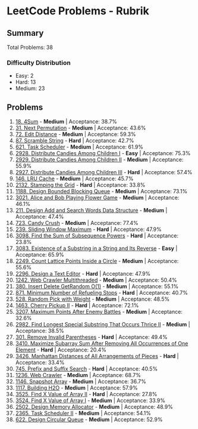 # LeetCode Problems - Rubrik

## Summary
Total Problems: 38

### Difficulty Distribution

- Easy: 2
- Hard: 13
- Medium: 23

## Problems

1. [18. 4Sum](https://leetcode.com/problems/4sum/) - **Medium** | Acceptance: 38.7%
2. [31. Next Permutation](https://leetcode.com/problems/next-permutation/) - **Medium** | Acceptance: 43.6%
3. [72. Edit Distance](https://leetcode.com/problems/edit-distance/) - **Medium** | Acceptance: 59.3%
4. [87. Scramble String](https://leetcode.com/problems/scramble-string/) - **Hard** | Acceptance: 42.7%
5. [621. Task Scheduler](https://leetcode.com/problems/task-scheduler/) - **Medium** | Acceptance: 61.9%
6. [2928. Distribute Candies Among Children I](https://leetcode.com/problems/distribute-candies-among-children-i/) - **Easy** | Acceptance: 75.3%
7. [2929. Distribute Candies Among Children II](https://leetcode.com/problems/distribute-candies-among-children-ii/) - **Medium** | Acceptance: 55.9%
8. [2927. Distribute Candies Among Children III](https://leetcode.com/problems/distribute-candies-among-children-iii/) - **Hard** | Acceptance: 57.4%
9. [146. LRU Cache](https://leetcode.com/problems/lru-cache/) - **Medium** | Acceptance: 45.7%
10. [2132. Stamping the Grid](https://leetcode.com/problems/stamping-the-grid/) - **Hard** | Acceptance: 33.8%
11. [1188. Design Bounded Blocking Queue](https://leetcode.com/problems/design-bounded-blocking-queue/) - **Medium** | Acceptance: 73.1%
12. [3021. Alice and Bob Playing Flower Game](https://leetcode.com/problems/alice-and-bob-playing-flower-game/) - **Medium** | Acceptance: 46.1%
13. [211. Design Add and Search Words Data Structure](https://leetcode.com/problems/design-add-and-search-words-data-structure/) - **Medium** | Acceptance: 47.4%
14. [723. Candy Crush](https://leetcode.com/problems/candy-crush/) - **Medium** | Acceptance: 77.4%
15. [239. Sliding Window Maximum](https://leetcode.com/problems/sliding-window-maximum/) - **Hard** | Acceptance: 47.9%
16. [3098. Find the Sum of Subsequence Powers](https://leetcode.com/problems/find-the-sum-of-subsequence-powers/) - **Hard** | Acceptance: 23.8%
17. [3083. Existence of a Substring in a String and Its Reverse](https://leetcode.com/problems/existence-of-a-substring-in-a-string-and-its-reverse/) - **Easy** | Acceptance: 65.9%
18. [2249. Count Lattice Points Inside a Circle](https://leetcode.com/problems/count-lattice-points-inside-a-circle/) - **Medium** | Acceptance: 55.6%
19. [2296. Design a Text Editor](https://leetcode.com/problems/design-a-text-editor/) - **Hard** | Acceptance: 47.9%
20. [1242. Web Crawler Multithreaded](https://leetcode.com/problems/web-crawler-multithreaded/) - **Medium** | Acceptance: 50.4%
21. [380. Insert Delete GetRandom O(1)](https://leetcode.com/problems/insert-delete-getrandom-o1/) - **Medium** | Acceptance: 55.1%
22. [871. Minimum Number of Refueling Stops](https://leetcode.com/problems/minimum-number-of-refueling-stops/) - **Hard** | Acceptance: 40.7%
23. [528. Random Pick with Weight](https://leetcode.com/problems/random-pick-with-weight/) - **Medium** | Acceptance: 48.5%
24. [1463. Cherry Pickup II](https://leetcode.com/problems/cherry-pickup-ii/) - **Hard** | Acceptance: 72.1%
25. [3207. Maximum Points After Enemy Battles](https://leetcode.com/problems/maximum-points-after-enemy-battles/) - **Medium** | Acceptance: 32.6%
26. [2982. Find Longest Special Substring That Occurs Thrice II](https://leetcode.com/problems/find-longest-special-substring-that-occurs-thrice-ii/) - **Medium** | Acceptance: 38.5%
27. [301. Remove Invalid Parentheses](https://leetcode.com/problems/remove-invalid-parentheses/) - **Hard** | Acceptance: 49.4%
28. [3410. Maximize Subarray Sum After Removing All Occurrences of One Element](https://leetcode.com/problems/maximize-subarray-sum-after-removing-all-occurrences-of-one-element/) - **Hard** | Acceptance: 20.4%
29. [3426. Manhattan Distances of All Arrangements of Pieces](https://leetcode.com/problems/manhattan-distances-of-all-arrangements-of-pieces/) - **Hard** | Acceptance: 33.4%
30. [745. Prefix and Suffix Search](https://leetcode.com/problems/prefix-and-suffix-search/) - **Hard** | Acceptance: 40.5%
31. [1236. Web Crawler](https://leetcode.com/problems/web-crawler/) - **Medium** | Acceptance: 68.7%
32. [1146. Snapshot Array](https://leetcode.com/problems/snapshot-array/) - **Medium** | Acceptance: 36.7%
33. [1117. Building H2O](https://leetcode.com/problems/building-h2o/) - **Medium** | Acceptance: 57.9%
34. [3525. Find X Value of Array II](https://leetcode.com/problems/find-x-value-of-array-ii/) - **Hard** | Acceptance: 27.8%
35. [3524. Find X Value of Array I](https://leetcode.com/problems/find-x-value-of-array-i/) - **Medium** | Acceptance: 33.9%
36. [2502. Design Memory Allocator](https://leetcode.com/problems/design-memory-allocator/) - **Medium** | Acceptance: 48.9%
37. [2365. Task Scheduler II](https://leetcode.com/problems/task-scheduler-ii/) - **Medium** | Acceptance: 54.1%
38. [622. Design Circular Queue](https://leetcode.com/problems/design-circular-queue/) - **Medium** | Acceptance: 52.9%